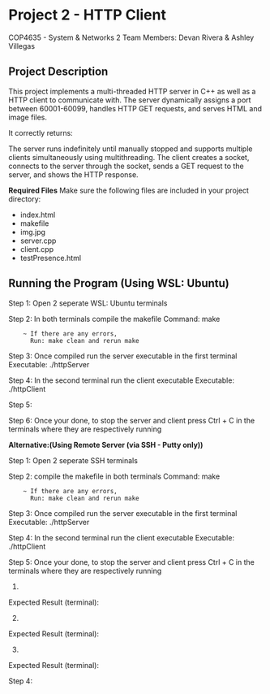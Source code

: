 # Project 2 - HTTP Client
COP4635 - System & Networks 2
Team Members: Devan Rivera & Ashley Villegas

## Project Description
This project implements a multi-threaded HTTP server in C++ as well as a HTTP client to communicate with. 
The server dynamically assigns a port between 60001-60099, handles HTTP GET requests, and serves HTML and image files. 


It correctly returns:

The server runs indefinitely until manually stopped and supports multiple clients simultaneously using multithreading.
The client creates a socket, connects to the server through the socket, sends a GET request to the server, and shows the HTTP response.


**Required Files**
Make sure the following files are included in your project directory:

- index.html
- makefile
- img.jpg
- server.cpp
- client.cpp
- testPresence.html


## Running the Program (Using WSL: Ubuntu)

Step 1: Open 2 seperate WSL: Ubuntu terminals 

Step 2: In both terminals compile the makefile
        Command: make

        ~ If there are any errors, 
          Run: make clean and rerun make

Step 3: Once compiled run the server executable in the first terminal
        Executable: ./httpServer 

Step 4: In the second terminal run the client executable
        Executable: ./httpClient

Step 5:

Step 6: Once your done, to stop the server and client press Ctrl + C 
        in the terminals where they are respectively running



**Alternative:(Using Remote Server (via SSH - Putty only))**

Step 1: Open 2 seperate SSH terminals

Step 2: compile the makefile in both terminals
        Command: make

        ~ If there are any errors, 
          Run: make clean and rerun make

Step 3: Once compiled run the server executable in the first terminal
        Executable: ./httpServer

Step 4: In the second terminal run the client executable
        Executable: ./httpClient

Step 5: Once your done, to stop the server and client press Ctrl + C 
        in the terminals where they are respectively running


1. 

Expected Result (terminal):


2. 

Expected Result (terminal):



3. 

Expected Result (terminal):



Step 4: 
